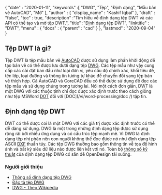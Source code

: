 {
  "date" : "2020-01-11",
  "keywords" :[ "DWG", "Tệp", "Định dạng", "Mẫu bản vẽ AutoCAD", "Mở" ],
  "author" : {
    "display_name" : "Kashif Iqbal"
},
  "draft" : "false",
  "toc" : true,
  "description" :"Tìm hiểu về định dạng tệp DWT và các API có thể tạo và mở tệp DWT.",
  "title" :"Định dạng tệp DWT",
  "linktitle" : "DWT",
  "menu" : {
    "docs" : {
      "parent" : "cad"
}
},
  "lastmod" : "2020-09-04"
}

## Tệp DWT là gì?

Tệp DWT là tệp mẫu bản vẽ [AutoCAD](https://www.autodesk.com/) được sử dụng làm phần khởi động để tạo bản vẽ có thể được lưu dưới dạng tệp [DWG](/vi/cad/dwg/). Các tệp mẫu như vậy cung cấp các cài đặt ban đầu như loại đơn vị, yêu cầu độ chính xác, khối tiêu đề, tên lớp, loại đường và thông tin tương tự khác để chuyển đổi sang tệp bản vẽ thích hợp. Cả AutoCAD và CoreCAD đều có thể được sử dụng để đọc các tệp mẫu và sử dụng chúng trong tương lai. Nói một cách đơn giản, DWT là một DWG với các thuộc tính chỉ đọc được xác định trước theo cách giống như tệp MSWord [DOT](/vi/word-processing/dot/) đối với [DOC](/vi/word-processing/doc /) tập tin.

## Định dạng tệp DWT

DWT có thể được coi là một DWG với các giá trị được xác định trước có thể dễ dàng sử dụng. DWG là một trong những định dạng tệp được sử dụng rộng rãi bởi nhiều ứng dụng và có cấu trúc tệp mạnh mẽ. Vì DWG là định dạng tệp nhị phân nên con người không thể đọc được nó như định dạng tệp ASCII [DXF](/vi/cad/dxf/) thuần túy. Các tệp DWG thường bao gồm thông tin về tọa độ hình ảnh và bất kỳ siêu dữ liệu nào được liên kết với nó. Toàn bộ [thông số kỹ thuật](https://www.opendesign.com/files/guestdownloads/OpenDesign_Specification_for_.dwg_files.pdf) của định dạng tệp DWG có sẵn để OpenDesign tải xuống.

### Người giới thiệu

* [Thông số định dạng tệp DWG](https://www.opendesign.com/files/guestdownloads/OpenDesign_Specification_for_.dwg_files.pdf)
* [Đặc tả tệp DWG](https://www.scan2cad.com/blog/dwg/file-spec/)
* [DWG - Theo Wikipedia](https://vi.wikipedia.org/wiki/.dwg)

